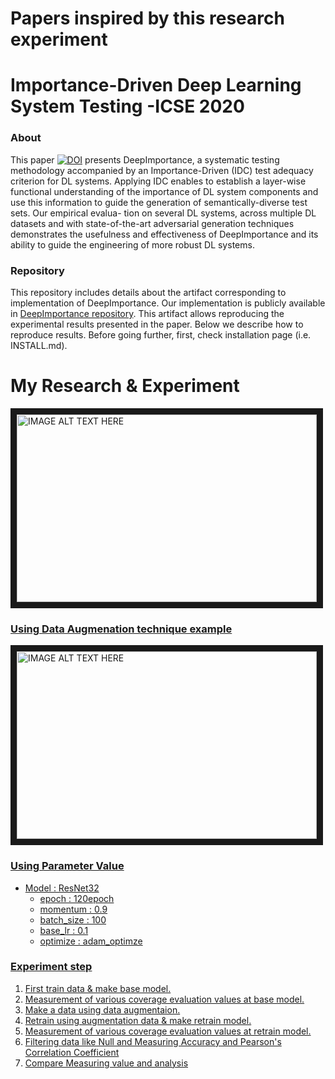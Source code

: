 # Papers inspired by this research experiment

# Importance-Driven Deep Learning System Testing -ICSE 2020

### About
This paper [![DOI](https://zenodo.org/badge/DOI/10.5281/zenodo.3628024.svg)](https://doi.org/10.5281/zenodo.3628024)
presents DeepImportance, a systematic testing methodology accompanied by an Importance-Driven (IDC)
test adequacy criterion for DL systems. Applying IDC enables to
establish a layer-wise functional understanding of the importance
of DL system components and use this information to guide the
generation of semantically-diverse test sets. Our empirical evalua-
tion on several DL systems, across multiple DL datasets and with
state-of-the-art adversarial generation techniques demonstrates the
usefulness and effectiveness of DeepImportance and its ability to
guide the engineering of more robust DL systems.

### Repository
This repository includes details about the artifact corresponding to implementation of DeepImportance.
Our implementation is publicly available in
[DeepImportance repository](https://github.com/DeepImportance/deepimportance_code_release).
This artifact allows reproducing the experimental results presented in the paper. Below we
describe how to reproduce results. Before going further, first, check
installation page (i.e. INSTALL.md).


# My Research & Experiment
<a href="https://user-images.githubusercontent.com/48269869/158604449-15bd479e-89f6-4b06-8b61-0232cef89342.JPG" target="_blank">
<img src="https://user-images.githubusercontent.com/48269869/158604449-15bd479e-89f6-4b06-8b61-0232cef89342.JPG" alt="IMAGE ALT TEXT HERE" width="480" height="300" border="10" />

### Using Data Augmenation technique example
<a href="https://user-images.githubusercontent.com/48269869/160962853-71e5f255-fac5-4bc6-8288-3fc0a12b59a0.JPG" target="_blank">
<img src="https://user-images.githubusercontent.com/48269869/160962853-71e5f255-fac5-4bc6-8288-3fc0a12b59a0.JPG" alt="IMAGE ALT TEXT HERE" width="480" height="300" border="10" />

### Using Parameter Value
* Model : ResNet32 <br>
  * epoch : 120epoch <br>
  * momentum : 0.9 <br>
  * batch_size : 100 <br>
  * base_lr : 0.1 <br>
  * optimize : adam_optimze <br>

### Experiment step

1. First train data & make base model. <br>
2. Measurement of various coverage evaluation values at base model. <br>
3. Make a data using data augmentaion. <br>
4. Retrain using augmentation data & make retrain model. <br>
5. Measurement of various coverage evaluation values at retrain model. <br>
6. Filtering data like Null and Measuring Accuracy and Pearson's Correlation Coefficient
7. Compare Measuring value and analysis <br>

